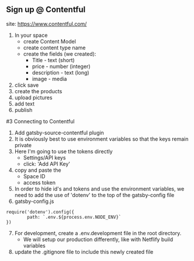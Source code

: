 ## Sign up @ Contentful

site: https://www.contentful.com/

1. In your space
      - create Content Model
      - create content type name
      - create the fields (we created):
           - Title - text (short)
           - price - number (integer)
           - description - text (long)
           - image - media
2. click save
3. create the products
4. upload pictures
5. add text
6. publish

#3 Connecting to Contentful

1. Add gatsby-source-contentful plugin
2. It is obviously best to use environment variables so that the keys remain private
3. Here I'm going to use the tokens directly
      - Settings/API keys
      - click: 'Add API Key'
4. copy and paste the
      - Space ID
      - access token
5. In order to hide id's and tokens and use the environment variables, we need to add the use of 'dotenv' to the top of the gatsby-config file
6. gatsby-config.js

```
require('dotenv').config({
        path: `.env.${process.env.NODE_ENV}`
})
```

7. For development, create a .env.development file in the root directory.
      - We will setup our production differently, like with Netflify build variables
8. update the .gitignore file to include this newly created file
